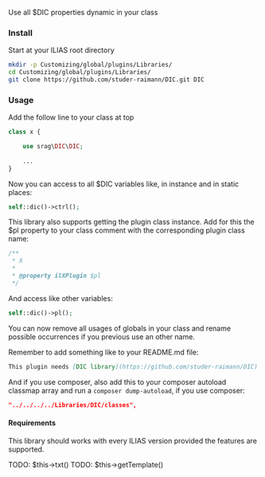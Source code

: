 Use all $DIC properties dynamic in your class

### Install
Start at your ILIAS root directory 
```bash
mkdir -p Customizing/global/plugins/Libraries/  
cd Customizing/global/plugins/Libraries/  
git clone https://github.com/studer-raimann/DIC.git DIC
```

### Usage
Add the follow line to your class at top
```php
class x {

	use srag\DIC\DIC;
	
	...
}
```


Now you can access to all $DIC variables like, in instance and in static places:
```php
self::dic()->ctrl();
```


This library also supports getting the plugin class instance. Add for this the $pl property to your class comment with the corresponding plugin class name:
```php
/**
 * X
 *
 * @property ilXPlugin $pl
 */
```
And access like other variables:
```php
self::dic()->pl();
```


You can now remove all usages of globals in your class and rename possible occurrences if you previous use an other name.


Remember to add something like to your README.md file:
```markdown
This plugin needs [DIC library](https://github.com/studer-raimann/DIC). Please install it.
```


And if you use composer, also add this to your composer autoload classmap array and run a `composer dump-autoload`, if you use composer:
```json
"../../../../Libraries/DIC/classes",
```

#### Requirements
This library should works with every ILIAS version provided the features are supported.

TODO: $this->txt()
TODO: $this->getTemplate()
